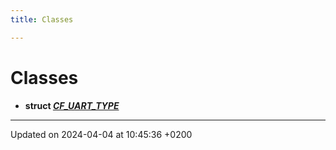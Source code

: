 ```yaml
---
title: Classes

---
```


# Classes




* **struct [_CF_UART_TYPE_](Classes/struct__CF__UART__TYPE__.md)** 



-------------------------------

Updated on 2024-04-04 at 10:45:36 +0200
